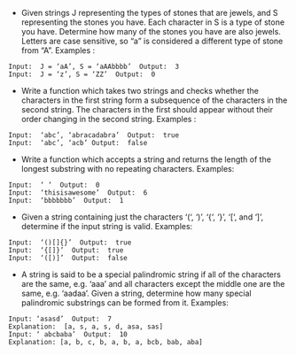 * Given strings  J  representing the types of stones that are jewels, and  S  representing the stones you have. Each character in  S  is a type of stone you have. Determine how many of the stones you have are also jewels. Letters are case sensitive, so “a” is considered a different type of stone from “A”. Examples :
```
Input:  J = ‘aA’, S = ‘aAAbbbb’  Output:  3  
Input:  J = ‘z’, S = ‘ZZ’  Output:  0
```

* Write a function which takes two strings and checks whether the characters in the first string form a subsequence of the characters in the second string. The characters in the first should appear without their order changing in the second string.
Examples :
```
Input:  ‘abc’, ‘abracadabra’  Output:  true  
Input:  ‘abc’, ‘acb’ Output:  false
```

* Write a function which accepts a string and returns the length of the longest substring with no
repeating characters. Examples:
```
Input:  ‘ ‘  Output:  0  
Input:  ‘thisisawesome’  Output:  6  
Input:  ‘bbbbbbb’  Output:  1
```

* Given a string containing just the characters ‘(‘, ‘)’, ‘{‘, ‘}’, ‘[‘, and ‘]’, determine if the input string is valid.
Examples:
```
Input:  ‘()[]{}’  Output:  true  
Input:  ‘{[]}’  Output:  true
Input:  ‘([)]’  Output:  false
```

* A string is said to be a special palindromic string if all of the characters are the same, e.g. ‘aaa’ and all characters except the middle one are the same, e.g. ‘aadaa’. Given a string, determine how many special palindromic substrings can be formed from it.
Examples:
```
Input: ‘asasd’  Output:  7  
Explanation:  [a, s, a, s, d, asa, sas]
Input: ‘ abcbaba’  Output:  10  
Explanation: [a, b, c, b, a, b, a, bcb, bab, aba]
```
